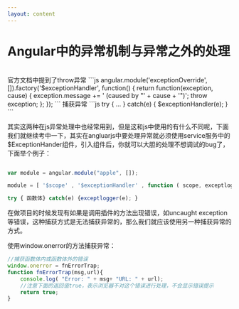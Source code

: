 ```yaml
---
layout: content
---
```


# Angular中的异常机制与异常之外的处理 
<br/>
官方文档中提到了throw异常
```js
angular.module('exceptionOverride', []).factory('$exceptionHandler', function() {
  return function(exception, cause) {
    exception.message += ' (caused by "' + cause + '")';
    throw exception;
  };
});
```
捕获异常
```js
try { ... } catch(e) { $exceptionHandler(e); }
```

其实这两种在js异常处理中也经常用到，但是这和js中使用的有什么不同呢，下面我们就继续考中一下，其实在angluarjs中要处理异常就必须使用service服务中的$ExceptionHander组件，引入组件后，你就可以大胆的处理不想调试的bug了，下面举个例子：
```js

var module = angular.module("apple", []);

module = [ '$scope' , '$exceptionHandler' , function ( scope, exceptlogger) {....

try { 函数体} catch(e) {exceptlogger(e); }

```

在做项目的时候发现有如果是调用插件的方法出现错误，如uncaught exception等错误，这种捕获方式是无法捕获异常的，那么我们就应该使用另一种捕获异常的方式。

使用window.onerror的方法捕获异常：
```js
//捕获函数体内或函数体外的错误
window.onerror = fnErrorTrap;
function fnErrorTrap(msg,url){
    console.log( "Error: " + msg+ "URL: " + url);
    //注意下面的返回值true，表示浏览器不对这个错误进行处理，不会显示错误提示
    return true;
}
```